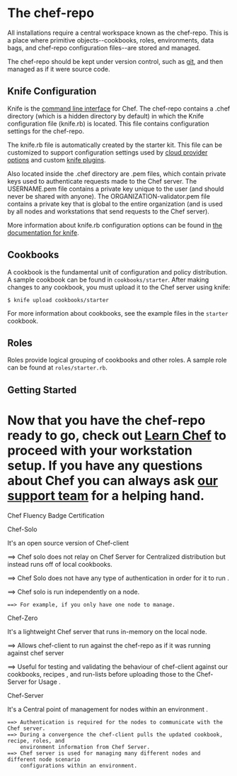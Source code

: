 The chef-repo
===============
All installations require a central workspace known as the chef-repo. This is a place where primitive objects--cookbooks, roles, environments, data bags, and chef-repo configuration files--are stored and managed.

The chef-repo should be kept under version control, such as [git](http://git-scm.org), and then managed as if it were source code.

Knife Configuration
-------------------
Knife is the [command line interface](https://docs.chef.io/knife.html) for Chef. The chef-repo contains a .chef directory (which is a hidden directory by default) in which the Knife configuration file (knife.rb) is located. This file contains configuration settings for the chef-repo.

The knife.rb file is automatically created by the starter kit. This file can be customized to support configuration settings used by [cloud provider options](https://docs.chef.io/plugin_knife.html) and custom [knife plugins](https://docs.chef.io/plugin_knife_custom.html).

Also located inside the .chef directory are .pem files, which contain private keys used to authenticate requests made to the Chef server. The USERNAME.pem file contains a private key unique to the user (and should never be shared with anyone). The ORGANIZATION-validator.pem file contains a private key that is global to the entire organization (and is used by all nodes and workstations that send requests to the Chef server).

More information about knife.rb configuration options can be found in [the documentation for knife](https://docs.chef.io/config_rb_knife.html).

Cookbooks
---------
A cookbook is the fundamental unit of configuration and policy distribution. A sample cookbook can be found in `cookbooks/starter`. After making changes to any cookbook, you must upload it to the Chef server using knife:

    $ knife upload cookbooks/starter

For more information about cookbooks, see the example files in the `starter` cookbook.

Roles
-----
Roles provide logical grouping of cookbooks and other roles. A sample role can be found at `roles/starter.rb`.

Getting Started
-------------------------
Now that you have the chef-repo ready to go, check out [Learn Chef](https://learn.chef.io/) to proceed with your workstation setup. If you have any questions about Chef you can always ask [our support team](https://www.chef.io/support/) for a helping hand.
=======
Chef Fluency Badge Certification

Chef-Solo

It's an open source version of Chef-client 

==> Chef solo does not relay on Chef Server for Centralized distribution but instead runs off of local cookbooks.

==> Chef Solo does not have any type of authentication in order for it to run . 

==> Chef solo is run independently on a node.

	==> For example, if you only have one node to manage. 

Chef-Zero

It's a lightweight Chef server that runs in-memory on the local node. 

==> Allows chef-client to run against the chef-repo as if it was running against chef server 

==> Useful for testing and validating the behaviour of chef-client against our cookbooks, recipes ,
and run-lists before uploading those to the Chef-Server for Usage .


Chef-Server

It's a Central point of management for nodes within an environment .

	==> Authentication is required for the nodes to communicate with the Chef server.
	==> During a convergence the chef-client pulls the updated cookbook, recipe, roles, and 
	    environment information from Chef Server.
	==> Chef server is used for managing many different nodes and different node scenario 
	    configurations within an environment.

